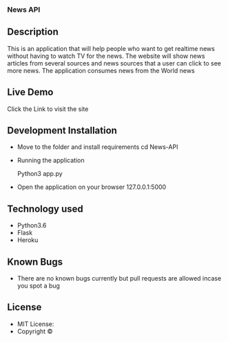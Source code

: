 ### News API

## Description

This is an application that will help people who want to get realtime news without having to watch TV for the news. The website will show news articles from several sources and news sources that a user can click to see more news. The application consumes news from the World news

## Live Demo

Click the Link to visit the site

## Development Installation

- Move to the folder and install requirements
  cd News-API
- Running the application

  Python3 app.py

- Open the application on your browser 127.0.0.1:5000

## Technology used

- Python3.6
- Flask
- Heroku

## Known Bugs

- There are no known bugs currently but pull requests are allowed incase you spot a bug

## License

- MIT License:
- Copyright &copy;
